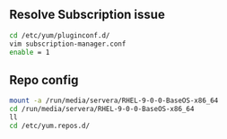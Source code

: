 ## Resolve Subscription issue
```bash
cd /etc/yum/pluginconf.d/
vim subscription-manager.conf
enable = 1
```

## Repo config
```bash
mount -a /run/media/servera/RHEL-9-0-0-BaseOS-x86_64
cd /run/media/servera/RHEL-9-0-0-BaseOS-x86_64
ll
cd /etc/yum.repos.d/
```
